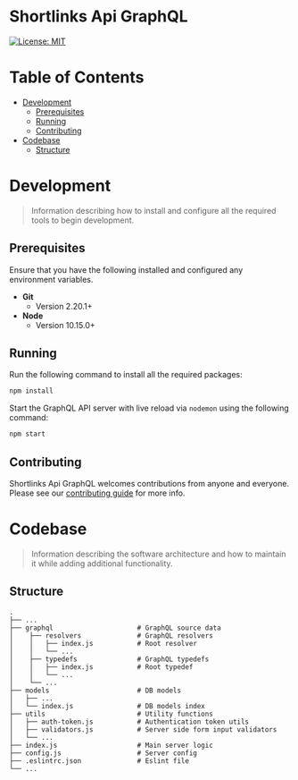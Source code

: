 # Shortlinks Api GraphQL

[![License: MIT](https://img.shields.io/badge/License-MIT-yellow.svg)](/LICENSE.md)

# Table of Contents

- [Development](#development)
  - [Prerequisites](#Prerequisites)
  - [Running](#running)
  - [Contributing](#contributing)
- [Codebase](#codebase)
  - [Structure](#structure)

# Development

> Information describing how to install and configure all the required tools to begin development.

## Prerequisites

Ensure that you have the following installed and configured any environment variables.

- **Git**
  - Version 2.20.1+
- **Node**
  - Version 10.15.0+

## Running

Run the following command to install all the required packages:

```bash
npm install
```

Start the GraphQL API server with live reload via `nodemon` using the following command:

```bash
npm start
```

## Contributing

Shortlinks Api GraphQL welcomes contributions from anyone and everyone. Please see our [contributing guide](/CONTRIBUTING.md) for more info.

# Codebase

> Information describing the software architecture and how to maintain it while adding additional functionality.

## Structure

    .
    ├── ...
    ├── graphql                     # GraphQL source data
    │    ├── resolvers              # GraphQL resolvers
    │    │   ├── index.js           # Root resolver
    │    │   └── ...
    │    ├── typedefs               # GraphQL typedefs
    │    │   ├── index.js           # Root typedef
    │    │   └── ...
    │    └── ...
    ├── models                      # DB models
    │   ├── ...
    │   └── index.js                # DB models index
    ├── utils                       # Utility functions
    │   ├── auth-token.js           # Authentication token utils
    │   ├── validators.js           # Server side form input validators
    │   └── ...
    ├── index.js                    # Main server logic
    ├── config.js                   # Server config
    ├── .eslintrc.json              # Eslint file
    └── ...
